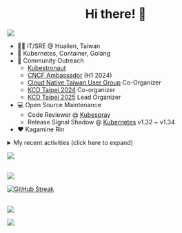 <div align="center">
  <h1>Hi there! 👋</h1>
</div>

![](https://komarev.com/ghpvc/?username=tico88612&color=brightgreen&style=for-the-badge)

- 🧑‍💻 IT/SRE @ Hualien, Taiwan
- 🐳 Kubernetes, Container, Golang
- 🤝 Community Outreach
  - [Kubestronaut](https://www.cncf.io/training/kubestronaut/?p=chenghao-yang)
  - [CNCF Ambassador](https://www.cncf.io/people/ambassadors/?p=chenghao-yang) (H1 2024)
  - [Cloud Native Taiwan User Group](https://cloudnative.tw) Co-Organizer
  - [KCD Taipei 2024](https://kcd.taipei/2024) Co-organizer
  - [KCD Taipei 2025](https://kcd.taipei/2025) Lead Organizer
- 💻 Open Source Maintenance
  - Code Reviewer @ [Kubespray](https://kubespray.io/)
  - Release Signal Shadow @ [Kubernetes](https://kubernetes.io) v1.32 ~ v1.34
- ❤️ Kagamine Rin

<details>
  <summary>My recent activities (click here to expand)</summary>

  #### 👷 Check out what I'm currently working on
  
  - [cloud-native-taiwan/i.kcd.taipei](https://github.com/cloud-native-taiwan/i.kcd.taipei) - Shorten URL for KCD Taipei (6 days ago)
  - [kubernetes-sigs/kubespray](https://github.com/kubernetes-sigs/kubespray) - Deploy a Production Ready Kubernetes Cluster (2 weeks ago)
  - [tico88612/devstats-card](https://github.com/tico88612/devstats-card) - Your CNCF DevStats Card (2 weeks ago)
  - [kubernetes/org](https://github.com/kubernetes/org) - Meta configuration for Kubernetes Github Org (3 weeks ago)
  - [cloud-native-taiwan/Infra-Labs-Docs](https://github.com/cloud-native-taiwan/Infra-Labs-Docs) - Documentation for Cloud Native Taiwan Infra Labs (3 weeks ago)
  - [cilium/tetragon](https://github.com/cilium/tetragon) - eBPF-based Security Observability and Runtime Enforcement (1 month ago)
  - [kubernetes-sigs/cloud-provider-kind](https://github.com/kubernetes-sigs/cloud-provider-kind) - Cloud provider for KIND clusters (1 month ago)
  - [tico88612/kind-workshop](https://github.com/tico88612/kind-workshop) -  (2 months ago)
  - [sitcon-tw/2025](https://github.com/sitcon-tw/2025) -  (3 months ago)
  - [Homebrew/homebrew-core](https://github.com/Homebrew/homebrew-core) - 🍻 Default formulae for the missing package manager for macOS (or Linux) (4 months ago)

  #### 🌱 My latest projects
  
  - [tico88612/devstats-card](https://github.com/tico88612/devstats-card) - Your CNCF DevStats Card
  - [tico88612/kind-workshop](https://github.com/tico88612/kind-workshop) - 
  - [tico88612/blog-comments](https://github.com/tico88612/blog-comments) - 
  - [tico88612/get-real-ip](https://github.com/tico88612/get-real-ip) - 
  - [tico88612/podman-monitor-workshop](https://github.com/tico88612/podman-monitor-workshop) - 
  - [tico88612/cicd-hexo-blog-pages](https://github.com/tico88612/cicd-hexo-blog-pages) - 以 Hexo Blog 撰寫 CI/CD Pipeline 網頁
  - [tico88612/cicd-hexo-blog-template](https://github.com/tico88612/cicd-hexo-blog-template) - 以 Hexo Blog 撰寫 CI/CD Pipeline 模板
  - [tico88612/butter-toast-cup-2023](https://github.com/tico88612/butter-toast-cup-2023) - 奶油吐司杯 2023 分數計算機
  - [tico88612/cms-docker](https://github.com/tico88612/cms-docker) - Contest Management System v1.5.dev0 Docker Version
  - [tico88612/network-security-final](https://github.com/tico88612/network-security-final) - 

  #### 🔭 Latest releases I've contributed to
  
  - [kubernetes-sigs/kubespray](https://github.com/kubernetes-sigs/kubespray) ([v2.28.0](https://github.com/kubernetes-sigs/kubespray/releases/tag/v2.28.0), 2 weeks ago) - Deploy a Production Ready Kubernetes Cluster
  - [HunterPie/localization](https://github.com/HunterPie/localization) ([v1.1.12](https://github.com/HunterPie/localization/releases/tag/v1.1.12), 1 month ago) - Localization repository for HunterPie&#39;s client
  - [cilium/tetragon](https://github.com/cilium/tetragon) ([v1.4.0](https://github.com/cilium/tetragon/releases/tag/v1.4.0), 2 months ago) - eBPF-based Security Observability and Runtime Enforcement
  - [kubernetes-sigs/cloud-provider-kind](https://github.com/kubernetes-sigs/cloud-provider-kind) ([v0.6.0](https://github.com/kubernetes-sigs/cloud-provider-kind/releases/tag/v0.6.0), 3 months ago) - Cloud provider for KIND clusters
  - [coredns/deployment](https://github.com/coredns/deployment) ([coredns-1.14.0](https://github.com/coredns/deployment/releases/tag/coredns-1.14.0), 4 years ago) - Scripts, utilities, and examples for deploying CoreDNS.

  #### 🔨 My recent Pull Requests
  
  - [Add myself (tico88612) as approver](https://github.com/kubernetes-sigs/kubespray/pull/12281) on [kubernetes-sigs/kubespray](https://github.com/kubernetes-sigs/kubespray) (1 day ago)
  - [[flannel] upgrade to 0.26.7](https://github.com/kubernetes-sigs/kubespray/pull/12260) on [kubernetes-sigs/kubespray](https://github.com/kubernetes-sigs/kubespray) (1 week ago)
  - [Feat: add nftable mode in calico](https://github.com/kubernetes-sigs/kubespray/pull/12255) on [kubernetes-sigs/kubespray](https://github.com/kubernetes-sigs/kubespray) (1 week ago)
  - [Fix: the cluster is upgraded from 2.27 to 2.28 cilium will break](https://github.com/kubernetes-sigs/kubespray/pull/12254) on [kubernetes-sigs/kubespray](https://github.com/kubernetes-sigs/kubespray) (1 week ago)
  - [Chore: upgrade galaxy.yml version](https://github.com/kubernetes-sigs/kubespray/pull/12241) on [kubernetes-sigs/kubespray](https://github.com/kubernetes-sigs/kubespray) (2 weeks ago)
  - [Add tico88612 to kubespray-maintainers team](https://github.com/kubernetes/org/pull/5599) on [kubernetes/org](https://github.com/kubernetes/org) (3 weeks ago)
  - [Add CNCF DevStats Card usecase](https://github.com/cloud-native-taiwan/Infra-Labs-Docs/pull/79) on [cloud-native-taiwan/Infra-Labs-Docs](https://github.com/cloud-native-taiwan/Infra-Labs-Docs) (3 weeks ago)
  - [doc: fix cgroup rate explanation not match the parameter](https://github.com/cilium/tetragon/pull/3699) on [cilium/tetragon](https://github.com/cilium/tetragon) (1 month ago)
  - [Feat: Gateway API early installation](https://github.com/kubernetes-sigs/kubespray/pull/12189) on [kubernetes-sigs/kubespray](https://github.com/kubernetes-sigs/kubespray) (1 month ago)
  - [doc: fix policy-library sshd anchor link &amp; title ](https://github.com/cilium/tetragon/pull/3678) on [cilium/tetragon](https://github.com/cilium/tetragon) (1 month ago)

  #### ⭐ Recent Stars
  
  - [nunocoracao/blowfish](https://github.com/nunocoracao/blowfish) - Personal Website &amp; Blog Theme for Hugo (1 month ago)
  - [srl-labs/containerlab](https://github.com/srl-labs/containerlab) - container-based networking labs (1 month ago)
  - [microsoft/typescript-go](https://github.com/microsoft/typescript-go) - Staging repo for development of native port of TypeScript (2 months ago)
  - [riccardoperra/codeimage](https://github.com/riccardoperra/codeimage) - A tool to beautify your code screenshots. Built with SolidJS and Fastify. (4 months ago)
  - [inspektor-gadget/inspektor-gadget](https://github.com/inspektor-gadget/inspektor-gadget) - Inspektor Gadget is a set of tools and framework for data collection and system inspection on Kubernetes clusters and Linux hosts using eBPF (6 months ago)
  - [charmbracelet/vhs](https://github.com/charmbracelet/vhs) - Your CLI home video recorder 📼 (7 months ago)
  - [knabben/stalker](https://github.com/knabben/stalker) - Stalk and Hunt Flake Testgrid Jobs  (7 months ago)
  - [ljcucc/mobai-alei](https://github.com/ljcucc/mobai-alei) - 膜拜阿雷的信眾有福了！現在到 mobai-alei.ljcu.cc 就可以產生膜拜貼圖！ (9 months ago)
  - [aome510/spotify-player](https://github.com/aome510/spotify-player) - A Spotify player in the terminal with full feature parity (10 months ago)
  - [nalexn/clean-architecture-swiftui](https://github.com/nalexn/clean-architecture-swiftui) - SwiftUI sample app using Clean Architecture. Examples of working with SwiftData persistence, networking, dependency injection, unit testing, and more. (10 months ago)

  #### 👯 Check out some of my recent followers
  
  - [kuboqu](https://github.com/kuboqu)
  - [rileychh](https://github.com/rileychh)
  - [tonve](https://github.com/tonve)
  - [rohithadassanayake](https://github.com/rohithadassanayake)
  - [WuSandWitch](https://github.com/WuSandWitch)
</details>

<a href="https://github.com/tico88612/devstats-card"><img src="https://devstats.me/?username=tico88612&t=1" /></a>

<br>

<img src="https://github-readme-stats.vercel.app/api?username=tico88612&hide_title=true&count_private=true&show_icons=true" />

<br>

<a href="https://git.io/streak-stats"><img src="https://streak-stats.demolab.com?user=tico88612&theme=one-dark-pro" alt="GitHub Streak" /></a>

<br>

<img src="https://github-profile-trophy.vercel.app/?username=tico88612&theme=flat&no-frame=true&theme=onedark&margin-w=15&column=4" />


![](https://hit.yhype.me/github/profile?user_id=17496418)
